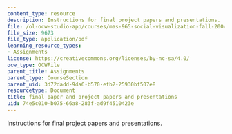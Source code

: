 ```yaml
---
content_type: resource
description: Instructions for final project papers and presentations.
file: /ol-ocw-studio-app/courses/mas-965-social-visualization-fall-2004/74e5c010b07566a8283fad9f4510423e_assn13.pdf
file_size: 9673
file_type: application/pdf
learning_resource_types:
- Assignments
license: https://creativecommons.org/licenses/by-nc-sa/4.0/
ocw_type: OCWFile
parent_title: Assignments
parent_type: CourseSection
parent_uid: 3d72dadd-9da6-b570-efb2-25930bf507e8
resourcetype: Document
title: final paper and project papers and presentations
uid: 74e5c010-b075-66a8-283f-ad9f4510423e
---
```

Instructions for final project papers and presentations.